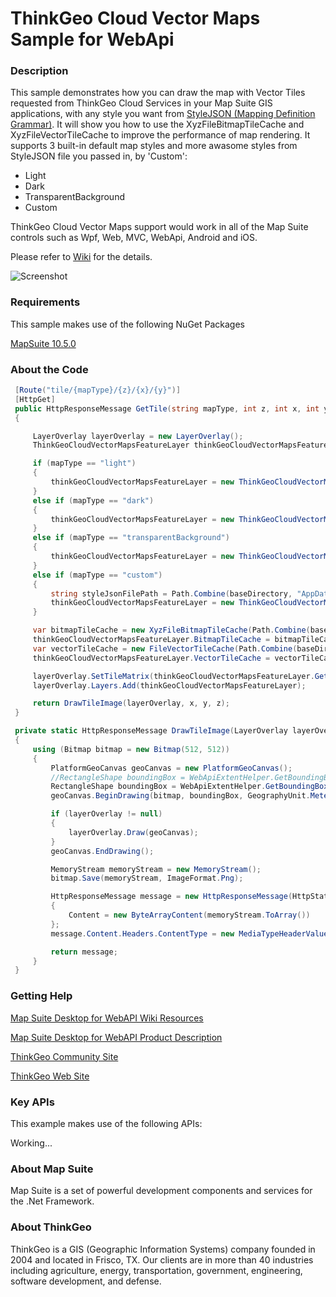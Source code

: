 ﻿# ThinkGeo Cloud Vector Maps Sample for WebApi

### Description

This sample demonstrates how you can draw the map with Vector Tiles requested from ThinkGeo Cloud Services in your Map Suite GIS applications, with any style you want from [StyleJSON (Mapping Definition Grammar)](https://wiki.thinkgeo.com/wiki/thinkgeo_stylejson). It will show you how to use the XyzFileBitmapTileCache and XyzFileVectorTileCache to improve the performance of map rendering. It supports 3 built-in default map styles and more awasome styles from StyleJSON file you passed in, by 'Custom': 
- Light
- Dark
- TransparentBackground
- Custom

ThinkGeo Cloud Vector Maps support would work in all of the Map Suite controls such as Wpf, Web, MVC, WebApi, Android and iOS.

Please refer to [Wiki](https://wiki.thinkgeo.com/wiki/map_suite_web_for_webapi) for the details.

![Screenshot](https://github.com/ThinkGeo/ThinkGeoCloudVectorMapsSample-ForWebApi/blob/master/Screenshot.gif)

### Requirements
This sample makes use of the following NuGet Packages

[MapSuite 10.5.0](https://www.nuget.org/packages?q=ThinkGeo)

### About the Code
```csharp
 [Route("tile/{mapType}/{z}/{x}/{y}")]
 [HttpGet]
 public HttpResponseMessage GetTile(string mapType, int z, int x, int y)
 {

     LayerOverlay layerOverlay = new LayerOverlay();
     ThinkGeoCloudVectorMapsFeatureLayer thinkGeoCloudVectorMapsFeatureLayer = null;

     if (mapType == "light")
     {
         thinkGeoCloudVectorMapsFeatureLayer = new ThinkGeoCloudVectorMapsFeatureLayer(cloudServiceClientId, cloudServiceClientSecret);
     }
     else if (mapType == "dark")
     {
         thinkGeoCloudVectorMapsFeatureLayer = new ThinkGeoCloudVectorMapsFeatureLayer(cloudServiceClientId, cloudServiceClientSecret, ThinkGeoCloudVectorMapsMapType.Dark);
     }
     else if (mapType == "transparentBackground")
     {
         thinkGeoCloudVectorMapsFeatureLayer = new ThinkGeoCloudVectorMapsFeatureLayer(cloudServiceClientId, cloudServiceClientSecret, ThinkGeoCloudVectorMapsMapType.TransparentBackground);
     }
     else if (mapType == "custom")
     {
         string styleJsonFilePath = Path.Combine(baseDirectory, "AppData", "mutedblue.json");
         thinkGeoCloudVectorMapsFeatureLayer = new ThinkGeoCloudVectorMapsFeatureLayer(cloudServiceClientId, cloudServiceClientSecret, new Uri(styleJsonFilePath, UriKind.Relative));
     }

     var bitmapTileCache = new XyzFileBitmapTileCache(Path.Combine(baseDirectory, "Cache", "ImageTileCache"), $"{thinkGeoCloudVectorMapsFeatureLayer.MapType}_{3857}", ThinkGeoCloudVectorMapsFeatureLayer.GetZoomLevelSet(), new MapSuiteTileMatrix(295829515.16123772, 512, 512, GeographyUnit.Meter, thinkGeoCloudVectorMapsFeatureLayer.GetTileMatrixBoundingBox()));
     thinkGeoCloudVectorMapsFeatureLayer.BitmapTileCache = bitmapTileCache;
     var vectorTileCache = new FileVectorTileCache(Path.Combine(baseDirectory, "Cache", "VectorTileCache"), "3857");
     thinkGeoCloudVectorMapsFeatureLayer.VectorTileCache = vectorTileCache;

     layerOverlay.SetTileMatrix(thinkGeoCloudVectorMapsFeatureLayer.GetTileMatrixBoundingBox(), GeographyUnit.Meter);
     layerOverlay.Layers.Add(thinkGeoCloudVectorMapsFeatureLayer);

     return DrawTileImage(layerOverlay, x, y, z);
 }

 private static HttpResponseMessage DrawTileImage(LayerOverlay layerOverlay, int x, int y, int z)
 {
     using (Bitmap bitmap = new Bitmap(512, 512))
     {
         PlatformGeoCanvas geoCanvas = new PlatformGeoCanvas();
         //RectangleShape boundingBox = WebApiExtentHelper.GetBoundingBoxForXyz(x, y, z, layerOverlay.GetTileMatrix().TileWidth, layerOverlay.GetTileMatrix().TileHeight, GeographyUnit.Meter, ThinkGeoCloudVectorMapsFeatureLayer.GetZoomLevelSet(), layerOverlay.GetTileMatrix());
         RectangleShape boundingBox = WebApiExtentHelper.GetBoundingBoxForXyz(x, y, z, GeographyUnit.Meter);
         geoCanvas.BeginDrawing(bitmap, boundingBox, GeographyUnit.Meter);

         if (layerOverlay != null)
         {
             layerOverlay.Draw(geoCanvas);
         }
         geoCanvas.EndDrawing();

         MemoryStream memoryStream = new MemoryStream();
         bitmap.Save(memoryStream, ImageFormat.Png);

         HttpResponseMessage message = new HttpResponseMessage(HttpStatusCode.OK)
         {
             Content = new ByteArrayContent(memoryStream.ToArray())
         };
         message.Content.Headers.ContentType = new MediaTypeHeaderValue("image/png");

         return message;
     }
 }
```
### Getting Help

[Map Suite Desktop for WebAPI Wiki Resources](https://wiki.thinkgeo.com/wiki/map_suite_web_for_webapi)

[Map Suite Desktop for WebAPI Product Description](https://thinkgeo.com/gis-ui-web#features)

[ThinkGeo Community Site](http://community.thinkgeo.com/)

[ThinkGeo Web Site](http://www.thinkgeo.com)

### Key APIs
This example makes use of the following APIs:

Working...


### About Map Suite
Map Suite is a set of powerful development components and services for the .Net Framework.

### About ThinkGeo
ThinkGeo is a GIS (Geographic Information Systems) company founded in 2004 and located in Frisco, TX. Our clients are in more than 40 industries including agriculture, energy, transportation, government, engineering, software development, and defense.

